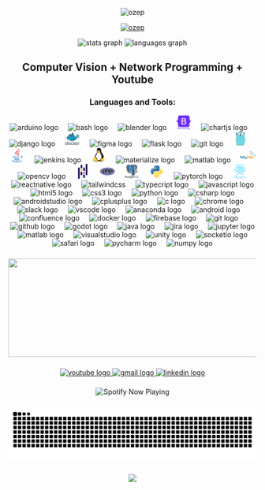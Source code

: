 
<p align="center"> <img src="https://komarev.com/ghpvc/?username=jjoeyissa&label=Profile%20views&color=blueviolet&style=plastic" alt="ozep" /> </p>


<p align="center"> <a href="https://github.com/ryo-ma/github-profile-trophy"><img src="https://github-profile-trophy.vercel.app/?username=ozep&row=2&column=4&theme=darkhub&no-frame=true&title=Commits,PullRequest,Repositories,Followers" alt="ozep" /></a> </p>

<div align="center">
  <img src="https://github-readme-stats.vercel.app/api?username=oZep&hide_title=false&hide_rank=false&show_icons=true&include_all_commits=true&count_private=true&disable_animations=false&theme=blue-green&locale=en&hide_border=true" height="150" alt="stats graph"  />
  <img src="https://github-readme-stats.vercel.app/api/top-langs?username=oZep&locale=en&hide_title=false&layout=compact&card_width=320&langs_count=7&theme=blue-green&hide_border=true&hide=shaderlab" height="150" alt="languages graph"  />
</div>

###

<h2 align="center">Computer Vision + Network Programming + Youtube</h2>

###

<div align="center">
<h3>Languages and Tools:</h3>
<img src="https://cdn.worldvectorlogo.com/logos/arduino-1.svg" height="30" alt="arduino logo" />
<img width="12" />
<img src="https://www.vectorlogo.zone/logos/gnu_bash/gnu_bash-icon.svg" height="30" alt="bash logo" />
<img width="12" />
<img src="https://download.blender.org/branding/community/blender_community_badge_white.svg" height="30" alt="blender logo" />
<img width="12" />
<img src="https://raw.githubusercontent.com/devicons/devicon/master/icons/bootstrap/bootstrap-plain-wordmark.svg" height="30" alt="bootstrap logo" />
<img width="12" />
<img src="https://www.chartjs.org/media/logo-title.svg" height="30" alt="chartjs logo" />
<img width="12" />
<img src="https://cdn.worldvectorlogo.com/logos/django.svg" height="30" alt="django logo" />
<img width="12" />
<img src="https://raw.githubusercontent.com/devicons/devicon/master/icons/docker/docker-original-wordmark.svg" height="30" alt="docker logo" />
<img width="12" />
<img src="https://www.vectorlogo.zone/logos/figma/figma-icon.svg" height="30" alt="figma logo" />
<img width="12" />
<img src="https://www.vectorlogo.zone/logos/pocoo_flask/flask-icon.svg" height="30" alt="flask logo" />
<img width="12" />
<img src="https://www.vectorlogo.zone/logos/git-scm/git-scm-icon.svg" height="30" alt="git logo" />
<img width="12" />
<img src="https://raw.githubusercontent.com/devicons/devicon/master/icons/go/go-original.svg" height="30" alt="go logo" />
<img width="12" />
<img src="https://raw.githubusercontent.com/devicons/devicon/master/icons/java/java-original.svg" height="30" alt="java logo" />
<img width="12" />
<img src="https://www.vectorlogo.zone/logos/jenkins/jenkins-icon.svg" height="30" alt="jenkins logo" />
<img width="12" />
<img src="https://raw.githubusercontent.com/devicons/devicon/master/icons/linux/linux-original.svg" height="30" alt="linux logo" />
<img width="12" />
<img src="https://raw.githubusercontent.com/prplx/svg-logos/5585531d45d294869c4eaab4d7cf2e9c167710a9/svg/materialize.svg" height="30" alt="materialize logo" />
<img width="12" />
<img src="https://upload.wikimedia.org/wikipedia/commons/2/21/Matlab_Logo.png" height="30" alt="matlab logo" />
<img width="12" />
<img src="https://raw.githubusercontent.com/devicons/devicon/master/icons/mysql/mysql-original-wordmark.svg" height="30" alt="mysql logo" />
<img width="12" />
<img src="https://www.vectorlogo.zone/logos/opencv/opencv-icon.svg" height="30" alt="opencv logo" />
<img width="12" />
<img src="https://raw.githubusercontent.com/devicons/devicon/2ae2a900d2f041da66e950e4d48052658d850630/icons/pandas/pandas-original.svg" height="30" alt="pandas logo" />
<img width="12" />
<img src="https://raw.githubusercontent.com/devicons/devicon/master/icons/php/php-original.svg" height="30" alt="php logo" />
<img width="12" />
<img src="https://raw.githubusercontent.com/devicons/devicon/master/icons/postgresql/postgresql-original-wordmark.svg" height="30" alt="postgresql logo" />
<img width="12" />
<img src="https://raw.githubusercontent.com/devicons/devicon/master/icons/python/python-original.svg" height="30" alt="python logo" />
<img width="12" />
<img src="https://www.vectorlogo.zone/logos/pytorch/pytorch-icon.svg" height="30" alt="pytorch logo" />
<img width="12" />
<img src="https://raw.githubusercontent.com/devicons/devicon/master/icons/react/react-original-wordmark.svg" height="30" alt="react logo" />
<img width="12" />
<img src="https://reactnative.dev/img/header_logo.svg" height="30" alt="reactnative logo" />
<img width="12" />
  <img src="https://cdn.jsdelivr.net/gh/devicons/devicon/icons/tailwindcss/tailwindcss-original.svg" height="30" alt="tailwindcss"  />
  <img width="12" />
  <img src="https://cdn.jsdelivr.net/gh/devicons/devicon/icons/typescript/typescript-original.svg" height="30" alt="typecript logo"  />
  <img width="12" />
  <img src="https://cdn.jsdelivr.net/gh/devicons/devicon/icons/javascript/javascript-original.svg" height="30" alt="javascript logo"  />
  <img width="12" />
  <img src="https://cdn.jsdelivr.net/gh/devicons/devicon/icons/html5/html5-original.svg" height="30" alt="html5 logo"  />
  <img width="12" />
  <img src="https://cdn.jsdelivr.net/gh/devicons/devicon/icons/css3/css3-original.svg" height="30" alt="css3 logo"  />
  <img width="12" />
  <img src="https://cdn.jsdelivr.net/gh/devicons/devicon/icons/python/python-original.svg" height="30" alt="python logo"  />
  <img width="12" />
  <img src="https://cdn.jsdelivr.net/gh/devicons/devicon/icons/csharp/csharp-original.svg" height="30" alt="csharp logo"  />
  <img width="12" />
  <img src="https://cdn.jsdelivr.net/gh/devicons/devicon/icons/androidstudio/androidstudio-original.svg" height="30" alt="androidstudio logo"  />
  <img width="12" />
  <img src="https://cdn.jsdelivr.net/gh/devicons/devicon/icons/cplusplus/cplusplus-original.svg" height="30" alt="cplusplus logo"  />
  <img width="12" />
  <img src="https://cdn.jsdelivr.net/gh/devicons/devicon/icons/c/c-original.svg" height="30" alt="c logo"  />
  <img width="12" />
  <img src="https://cdn.jsdelivr.net/gh/devicons/devicon/icons/chrome/chrome-original.svg" height="30" alt="chrome logo"  />
  <img width="12" />
  <img src="https://cdn.jsdelivr.net/gh/devicons/devicon/icons/slack/slack-original.svg" height="30" alt="slack logo"  />
  <img width="12" />
  <img src="https://cdn.jsdelivr.net/gh/devicons/devicon/icons/vscode/vscode-original.svg" height="30" alt="vscode logo"  />
  <img width="12" />
  <img src="https://cdn.jsdelivr.net/gh/devicons/devicon/icons/anaconda/anaconda-original.svg" height="30" alt="anaconda logo"  />
  <img width="12" />
  <img src="https://cdn.jsdelivr.net/gh/devicons/devicon/icons/android/android-original.svg" height="30" alt="android logo"  />
  <img width="12" />
  <img src="https://cdn.jsdelivr.net/gh/devicons/devicon/icons/confluence/confluence-original.svg" height="30" alt="confluence logo"  />
  <img width="12" />
  <img src="https://cdn.jsdelivr.net/gh/devicons/devicon/icons/docker/docker-original.svg" height="30" alt="docker logo"  />
  <img width="12" />
  <img src="https://cdn.jsdelivr.net/gh/devicons/devicon/icons/firebase/firebase-plain.svg" height="30" alt="firebase logo"  />
  <img width="12" />
  <img src="https://cdn.jsdelivr.net/gh/devicons/devicon/icons/git/git-original.svg" height="30" alt="git logo"  />
  <img width="12" />
  <img src="https://cdn.jsdelivr.net/gh/devicons/devicon/icons/github/github-original.svg" height="30" alt="github logo"  />
  <img width="12" />
  <img src="https://cdn.jsdelivr.net/gh/devicons/devicon/icons/godot/godot-original.svg" height="30" alt="godot logo"  />
  <img width="12" />
  <img src="https://cdn.jsdelivr.net/gh/devicons/devicon/icons/java/java-original.svg" height="30" alt="java logo"  />
  <img width="12" />
  <img src="https://cdn.jsdelivr.net/gh/devicons/devicon/icons/jira/jira-original.svg" height="30" alt="jira logo"  />
  <img width="12" />
  <img src="https://cdn.jsdelivr.net/gh/devicons/devicon/icons/jupyter/jupyter-original.svg" height="30" alt="jupyter logo"  />
  <img width="12" />
  <img src="https://cdn.jsdelivr.net/gh/devicons/devicon/icons/matlab/matlab-original.svg" height="30" alt="matlab logo"  />
  <img width="12" />
  <img src="https://cdn.jsdelivr.net/gh/devicons/devicon/icons/visualstudio/visualstudio-plain.svg" height="30" alt="visualstudio logo"  />
  <img width="12" />
  <img src="https://cdn.jsdelivr.net/gh/devicons/devicon/icons/unity/unity-original.svg" height="30" alt="unity logo"  />
  <img width="12" />
  <img src="https://cdn.jsdelivr.net/gh/devicons/devicon/icons/socketio/socketio-original.svg" height="30" alt="socketio logo"  />
  <img width="12" />
  <img src="https://cdn.jsdelivr.net/gh/devicons/devicon/icons/safari/safari-original.svg" height="30" alt="safari logo"  />
  <img width="12" />
  <img src="https://cdn.jsdelivr.net/gh/devicons/devicon/icons/pycharm/pycharm-original.svg" height="30" alt="pycharm logo"  />
  <img width="12" />
  <img src="https://cdn.jsdelivr.net/gh/devicons/devicon/icons/numpy/numpy-original.svg" height="30" alt="numpy logo"  />
</div>

###
<img align="center" height="200" width="800" src="https://64.media.tumblr.com/7e832596cc4e0ec4ef50ab06d9ed84a9/9b19a01d63c06340-51/s540x810/99bd9f3eb22a1d5cef48eea497c95f4abb5210fc.gifv"  />

###

<div align="center">
  <a href="https://www.youtube.com/@PrepWithZep" target="_blank">
    <img src="https://img.shields.io/static/v1?message=Youtube&logo=youtube&label=&color=FF0000&logoColor=white&labelColor=&style=for-the-badge" height="35" alt="youtube logo"  />
  </a>
  <a href="jissa023@uottawa.ca" target="_blank">
    <img src="https://img.shields.io/static/v1?message=Gmail&logo=gmail&label=&color=D14836&logoColor=white&labelColor=&style=for-the-badge" height="35" alt="gmail logo"  />
  </a>
  <a href="https://www.linkedin.com/in/joey-issa/" target="_blank">
    <img src="https://img.shields.io/static/v1?message=LinkedIn&logo=linkedin&label=&color=0077B5&logoColor=white&labelColor=&style=for-the-badge" height="35" alt="linkedin logo"  />
  </a>
</div>

###

<div align="center">
  <img src="https://spotify-github-profile.vercel.app/api/view.svg?uid=1fzm2e7sp0t65th3wyznp7lma&cover_image=true&theme=novatorem&show_offline=false&background_color=121212&interchange=false&bar_color=53b14f&bar_color_cover=true" alt="Spotify Now Playing" width="350"/>
</div>

###

<div align="center">
  <img src="https://raw.githubusercontent.com/oZep/oZep/output/snake.svg" alt="Snake animation" />
</div>

###

<div align="center">
  <img src="https://profile-counter.glitch.me/oZep/count.svg?"  />
</div>

###
